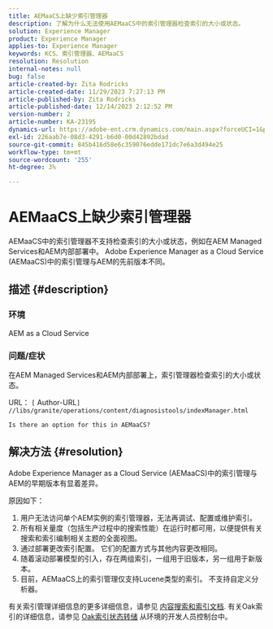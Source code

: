```yaml
---
title: AEMaaCS上缺少索引管理器
description: 了解为什么无法使用AEMaaCS中的索引管理器检查索引的大小或状态。
solution: Experience Manager
product: Experience Manager
applies-to: Experience Manager
keywords: KCS、索引管理器、AEMaaCS
resolution: Resolution
internal-notes: null
bug: false
article-created-by: Zita Rodricks
article-created-date: 11/29/2023 7:27:13 PM
article-published-by: Zita Rodricks
article-published-date: 12/14/2023 2:12:52 PM
version-number: 2
article-number: KA-23195
dynamics-url: https://adobe-ent.crm.dynamics.com/main.aspx?forceUCI=1&pagetype=entityrecord&etn=knowledgearticle&id=ada44648-ed8e-ee11-8179-6045bd006793
exl-id: 226aab7e-08d3-4291-b6d0-00d42892bdad
source-git-commit: 845b416d58e6c359076edde171dc7e6a3d494e25
workflow-type: tm+mt
source-wordcount: '255'
ht-degree: 3%

---
```


# AEMaaCS上缺少索引管理器


AEMaaCS中的索引管理器不支持检查索引的大小或状态，例如在AEM Managed Services和AEM内部部署中。 Adobe Experience Manager as a Cloud Service (AEMaaCS)中的索引管理与AEM的先前版本不同。

## 描述 {#description}


### 环境

AEM as a Cloud Service

### 问题/症状

在AEM Managed Services和AEM内部部署上，索引管理器检查索引的大小或状态。

URL： `[` Author-URL`]` `//libs/granite/operations/content/diagnosistools/indexManager.html`

`Is there an option for this in AEMaaCS?`




## 解决方法 {#resolution}


Adobe Experience Manager as a Cloud Service (AEMaaCS)中的索引管理与AEM的早期版本有显着差异。

原因如下：

1. 用户无法访问单个AEM实例的索引管理器，无法再调试、配置或维护索引。
2. 所有相关量度（包括生产过程中的搜索性能）在运行时都可用，以便提供有关搜索和索引编制相关主题的全面视图。
3. 通过部署更改索引配置。 它们的配置方式与其他内容更改相同。
4. 随着滚动部署模型的引入，存在两组索引，一组用于旧版本，另一组用于新版本。
5. 目前，AEMaaCS上的索引管理仅支持Lucene类型的索引。 不支持自定义分析器。


有关索引管理详细信息的更多详细信息，请参见 [内容搜索和索引文档](https://experienceleague.adobe.com/docs/experience-manager-cloud-service/content/operations/indexing.html?lang=zh-Hans). 有关Oak索引的详细信息，请参见 [Oak索引状态转储](https://experienceleague.adobe.com/docs/experience-manager-learn/cloud-service/debugging/debugging-aem-as-a-cloud-service/developer-console.html?lang=en#oak-indexes) 从环境的开发人员控制台中。
